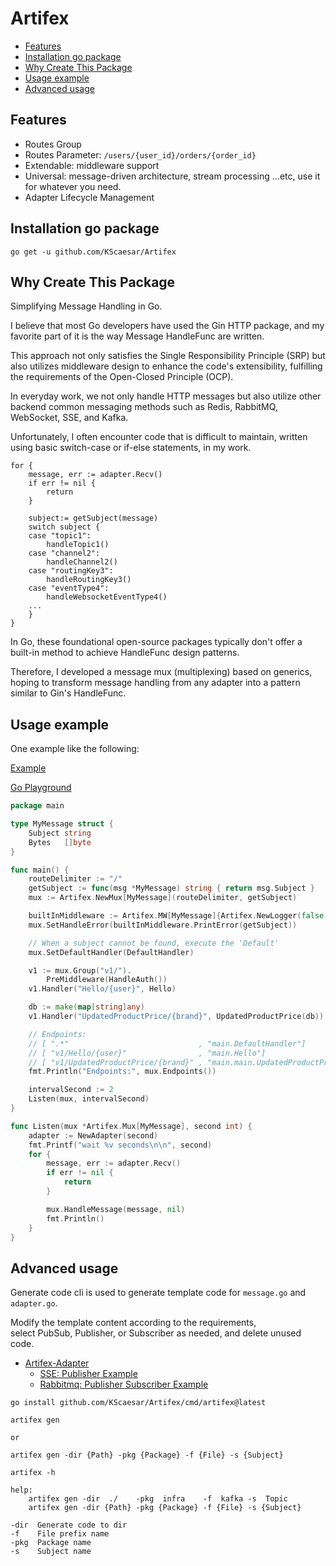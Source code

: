 # Artifex

- [Features](#Features)
- [Installation go package](#installation-go-package)
- [Why Create This Package](#why-create-this-package)
- [Usage example](#usage-example)
- [Advanced usage](#advanced-usage)

## Features

- Routes Group
- Routes Parameter: `/users/{user_id}/orders/{order_id}`
- Extendable: middleware support
- Universal: message-driven architecture, stream processing ...etc, use it for whatever you need.
- Adapter Lifecycle Management


## Installation go package

```shell
go get -u github.com/KScaesar/Artifex
```

## Why Create This Package

Simplifying Message Handling in Go.

I believe that most Go developers have used the Gin HTTP package, and my favorite part of it is the way Message HandleFunc are written.

This approach not only satisfies the Single Responsibility Principle (SRP) but also utilizes middleware design to enhance the code's extensibility, fulfilling the requirements of the Open-Closed Principle (OCP).

In everyday work, we not only handle HTTP messages but also utilize other backend common messaging methods such as Redis, RabbitMQ, WebSocket, SSE, and Kafka.

Unfortunately, I often encounter code that is difficult to maintain, written using basic switch-case or if-else statements, in my work.

```
for {
	message, err := adapter.Recv()
	if err != nil {
		return
	}

	subject:= getSubject(message)
	switch subject {
	case "topic1":
		handleTopic1()
	case "channel2":
		handleChannel2()
	case "routingKey3":
		handleRoutingKey3()
	case "eventType4":
		handleWebsocketEventType4()
	...
	}
}
```

In Go, these foundational open-source packages typically don't offer a built-in method to achieve HandleFunc design patterns.

Therefore, I developed a message mux (multiplexing) based on generics,  
hoping to transform message handling from any adapter into a pattern similar to Gin's HandleFunc.

## Usage example

One example like the following:

[Example](./example/main.go)

[Go Playground
](https://go.dev/play/p/q-vu3_d8Ws7)

```go
package main

type MyMessage struct {
    Subject string
    Bytes   []byte
}

func main() {
	routeDelimiter := "/"
	getSubject := func(msg *MyMessage) string { return msg.Subject }
	mux := Artifex.NewMux[MyMessage](routeDelimiter, getSubject)

	builtInMiddleware := Artifex.MW[MyMessage]{Artifex.NewLogger(false, Artifex.LogLevelDebug)}
	mux.SetHandleError(builtInMiddleware.PrintError(getSubject))

	// When a subject cannot be found, execute the 'Default'
	mux.SetDefaultHandler(DefaultHandler)

	v1 := mux.Group("v1/").
		PreMiddleware(HandleAuth())
	v1.Handler("Hello/{user}", Hello)

	db := make(map[string]any)
	v1.Handler("UpdatedProductPrice/{brand}", UpdatedProductPrice(db))

	// Endpoints:
	// [ ".*"                             , "main.DefaultHandler"]
	// [ "v1/Hello/{user}"                , "main.Hello"]
	// [ "v1/UpdatedProductPrice/{brand}" , "main.main.UpdatedProductPrice.func4"]
	fmt.Println("Endpoints:", mux.Endpoints())

	intervalSecond := 2
	Listen(mux, intervalSecond)
}

func Listen(mux *Artifex.Mux[MyMessage], second int) {
	adapter := NewAdapter(second)
	fmt.Printf("wait %v seconds\n\n", second)
	for {
		message, err := adapter.Recv()
		if err != nil {
			return
		}

		mux.HandleMessage(message, nil)
		fmt.Println()
	}
}
```

## Advanced usage

Generate code cli is used to generate template code for `message.go` and `adapter.go`.

Modify the template content according to the requirements,  
select PubSub, Publisher, or Subscriber as needed, and delete unused code.

- [Artifex-Adapter](https://github.com/KScaesar/Artifex-Adapter?tab=readme-ov-file#artifex-adapter)
    - [SSE: Publisher Example](https://github.com/KScaesar/Artifex-Adapter?tab=readme-ov-file#sse)
    - [Rabbitmq: Publisher Subscriber Example](https://github.com/KScaesar/Artifex-Adapter?tab=readme-ov-file#rabbitmq)

```shell
go install github.com/KScaesar/Artifex/cmd/artifex@latest
```

```
artifex gen

or

artifex gen -dir {Path} -pkg {Package} -f {File} -s {Subject}
```

```
artifex -h

help: 
    artifex gen -dir  ./    -pkg  infra    -f  kafka -s  Topic
    artifex gen -dir {Path} -pkg {Package} -f {File} -s {Subject}

-dir  Generate code to dir
-f    File prefix name
-pkg  Package name
-s    Subject name
```
